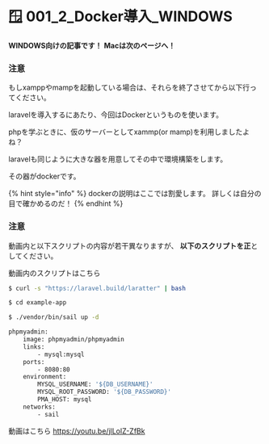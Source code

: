 # 🪟 001_2\_Docker導入_WINDOWS

**WINDOWS向けの記事です！**
**Macは次のページへ！**

### 注意
もしxamppやmampを起動している場合は、それらを終了させてから以下行ってください。


laravelを導入するにあたり、今回はDockerというものを使います。

phpを学ぶときに、仮のサーバーとしてxammp(or mamp)を利用しましたよね？

laravelも同じように大きな器を用意してその中で環境構築をします。

その器がdockerです。

{% hint style="info" %}
dockerの説明はここでは割愛します。
詳しくは自分の目で確かめるのだ！
{% endhint %}


### 注意
動画内と以下スクリプトの内容が若干異なりますが、
**以下のスクリプトを正**としてください。

動画内のスクリプトはこちら
```bash
$ curl -s "https://laravel.build/laratter" | bash

$ cd example-app

$ ./vendor/bin/sail up -d
```


```bash
phpmyadmin:
    image: phpmyadmin/phpmyadmin
    links:
        - mysql:mysql
    ports:
        - 8080:80
    environment:
        MYSQL_USERNAME: '${DB_USERNAME}'
        MYSQL_ROOT_PASSWORD: '${DB_PASSWORD}'
        PMA_HOST: mysql
    networks:
        - sail
```



動画はこちら
https://youtu.be/jlLolZ-ZfBk
